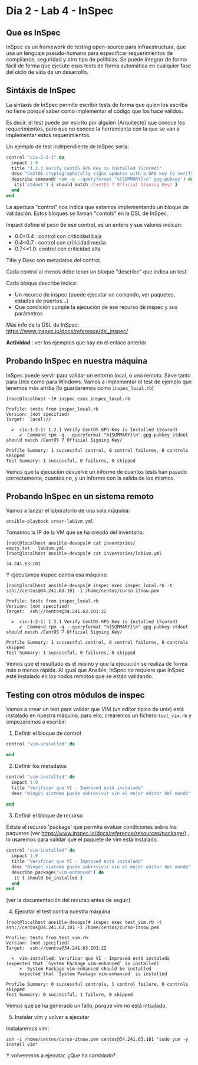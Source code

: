 # Dia 2 - Lab 4 - InSpec

## Que es InSpec

InSpec es un framework de testing open-source para infraestructura, que usa un lenguaje pseudo-humano para especificar 
requerimientos de compliance, seguridad y otro tipo de políticas. Se puede integrar de forma fácil de forma que ejecute
esos tests de forma automática en cualquier fase del ciclo de vida de un desarrollo.

## Sintáxis de InSpec

La sintaxis de InSpec permite escribir tests de forma que quien los escriba no tiene porqué saber como implementar
el código que los hace válidos.

Es decir, el test puede ser escrito por alguien (Arquitecto) que conoce los requerimientos, pero que no 
conoce la herramienta con la que se van a implementar estos requerimientos.

Un ejemplo de test independiente de InSpec sería:

```ruby
control "cis-1-2-1" do                      
  impact 1.0                                
  title "1.2.1 Verify CentOS GPG Key is Installed (Scored)"
  desc "CentOS cryptographically signs updates with a GPG key to verify that they are valid."
  describe command('rpm -q --queryformat "%{SUMMARY}\n" gpg-pubkey') do
   its('stdout') { should match /CentOS 7 Official Signing Key/ }
  end
end
```

La apertura "control" nos indica que estamos implementando un bloque de validación. Estos bloques
se llaman "contols" en la DSL de InSpec.

Impact define el peso de ese control, es un entero y sus valores indican:
- 0.0<0.4 : control con criticidad baja
- 0.4<0.7 : control con criticidad media
- 0.7<=1.0: control con criticidad alta

Title y Desc son metadatos del control. 

Cada control al menos debe tener un bloque "describe" que indica un test.

Cada bloque describe indica:
- Un recurso de inspec (puede ejecutar un comando, ver paquetes, estados de puertos...)
- Que condición cumple la ejecución de ese recurso de inspec y sus parámetros

Más info de la DSL de InSpec: https://www.inspec.io/docs/reference/dsl_inspec/

**Actividad** : ver los ejemplos que hay en el enlace anterior

## Probando InSpec en nuestra máquina

InSpec puede servir para validar un entorno local, o uno remoto. Sirve tanto para Unix como para Windows.
Vamos a implementar el test de ejemplo que tenemos más arriba (lo guardaremos como ```inspec_local.rb```)


```text
[root@localhost ~]# inspec exec inspec_local.rb 

Profile: tests from inspec_local.rb
Version: (not specified)
Target:  local://

  ✔  cis-1-2-1: 1.2.1 Verify CentOS GPG Key is Installed (Scored)
     ✔  Command rpm -q --queryformat "%{SUMMARY}\n" gpg-pubkey stdout should match /CentOS 7 Official Signing Key/

Profile Summary: 1 successful control, 0 control failures, 0 controls skipped
Test Summary: 1 successful, 0 failures, 0 skipped

```

Vemos que la ejecución devuelve un informe de cuantos tests han pasado correctamente, cuantos no, y un informe con la 
salida de los mismos.

## Probando InSpec en un sistema remoto

Vamos a lanzar el laboratorio de una sola máquina:

```text
ansible-playbook crear-lab1vm.yml
```

Tomamos la IP de la VM que se ha creado del inventario:

```text
[root@localhost ansible-devops]# cat inventories/
empty.txt   lab1vm.yml  
[root@localhost ansible-devops]# cat inventories/lab1vm.yml 

34.241.63.101
```

Y ejecutamos inspec contra esa máquina:

```text
[root@localhost ansible-devops]# inspec exec inspec_local.rb -t ssh://centos@34.241.63.101 -i /home/centos/curso-itnow.pem

Profile: tests from inspec_local.rb
Version: (not specified)
Target:  ssh://centos@34.241.63.101:22

  ✔  cis-1-2-1: 1.2.1 Verify CentOS GPG Key is Installed (Scored)
     ✔  Command rpm -q --queryformat "%{SUMMARY}\n" gpg-pubkey stdout should match /CentOS 7 Official Signing Key/

Profile Summary: 1 successful control, 0 control failures, 0 controls skipped
Test Summary: 1 successful, 0 failures, 0 skipped
```

Vemos que el resultado es el mismo y que la ejecución se realiza de forma más o menos rápida. Al igual que Ansible,
InSpec no requiere que InSpec esté instalado en los nodos remotos que se están validando.

## Testing con otros módulos de inspec

Vamos a crear un test para validar que VIM (un editor típico de unix) está instalado en nuestra máquina, para ello, 
crearemos un fichero ```test_vim.rb``` y empezaremos a escribir:

1. Definir el bloque de control

```ruby
control "vim-installed" do

end
```

2. Definir los metadatos

```ruby
control "vim-installed" do
  impact 1.0                                
  title "Verificar que VI - Improved está instalado"
  desc "Ningún sistema puede sobrevivir sin el mejor editor del mundo"
   
end
```

3. Definir el bloque de recurso

Existe el recurso 'package' que permite evaluar condiciones sobre los paquetes (ver 
https://www.inspec.io/docs/reference/resources/package/) , lo usaremos para validar que el paquete de vim está 
instalado.

```ruby
control "vim-installed" do
  impact 1.0                                
  title "Verificar que VI - Improved está instalado"
  desc "Ningún sistema puede sobrevivir sin el mejor editor del mundo"
  describe package('vim-enhanced') do
   it { should be_installed }
  end
end
```

(ver la documentación del recurso antes de seguir)

4. Ejecutar el test contra nuestra máquina

```
[root@localhost ansible-devops]# inspec exec test_vim.rb -t ssh://centos@34.241.63.101 -i /home/centos/curso-itnow.pem

Profile: tests from test_vim.rb
Version: (not specified)
Target:  ssh://centos@34.241.63.101:22

  ×  vim-installed: Verificar que VI - Improved está instalado (expected that `System Package vim-enhanced` is installed)
     ×  System Package vim-enhanced should be installed
     expected that `System Package vim-enhanced` is installed

Profile Summary: 0 successful controls, 1 control failure, 0 controls skipped
Test Summary: 0 successful, 1 failure, 0 skipped
```

Vemos que se ha generado un fallo, porque vim no está intsalado.

5. Instalar vim y volver a ejecutar

Instalaremos vim:
```text
ssh -i /home/centos/curso-itnow.pem centos@34.241.63.101 "sudo yum -y install vim"
```

Y volveremos a ejecutar. ¿Que ha cambiado?



